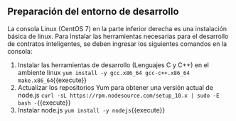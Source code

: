 ## Preparación del entorno de desarrollo

La consola Linux (CentOS 7) en la parte inferior derecha es una instalación básica de linux.
Para instalar las herramientas necesarias para el desarrollo de contratos inteligentes, se deben
ingresar los siguientes comandos en la consola:

1. Instalar las herramientas de desarrollo (Lenguajes C y C++) en el ambiente linux
`yum install -y gcc.x86_64 gcc-c++.x86_64 make.x86_64`{{execute}}
2. Actualizar los repositorios Yum para obtener una versión actual de node.js
`curl -sL https://rpm.nodesource.com/setup_10.x | sudo -E bash -`{{execute}}
3. Instalar node.js
`yum install -y nodejs`{{execute}}

